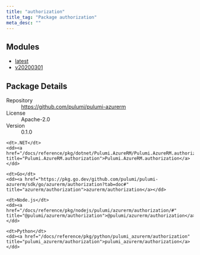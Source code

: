 ```yaml
---
title: "authorization"
title_tag: "Package authorization"
meta_desc: ""
---
```


<!-- WARNING: this file was generated by Pulumi Docs Generator. -->
<!-- Do not edit by hand unless you're certain you know what you are doing! -->



<h2 id="modules">Modules</h2>
<ul class="api">
    <li><a href="latest/" title="latest"><span class="symbol module"></span>latest</a></li>
    <li><a href="v20200301/" title="v20200301"><span class="symbol module"></span>v20200301</a></li>
</ul>

<h2 id="package-details">Package Details</h2>
<dl class="package-details">
	<dt>Repository</dt>
	<dd><a href="https://github.com/pulumi/pulumi-azurerm">https://github.com/pulumi/pulumi-azurerm</a></dd>
	<dt>License</dt>
	<dd>Apache-2.0</dd>
	<dt>Version</dt>
	<dd>0.1.0</dd>
</dl>



<dl class="tabular">

    <dt>.NET</dt>
    <dd><a href="/docs/reference/pkg/dotnet/Pulumi.AzureRM/Pulumi.AzureRM.authorization.html" title="Pulumi.AzureRM.authorization">Pulumi.AzureRM.authorization</a></dd>

    <dt>Go</dt>
    <dd><a href="https://pkg.go.dev/github.com/pulumi/pulumi-azurerm/sdk/go/azurerm/authorization?tab=doc#" title="azurerm/authorization">azurerm/authorization</a></dd>

    <dt>Node.js</dt>
    <dd><a href="/docs/reference/pkg/nodejs/pulumi/azurerm/authorization/#" title="@pulumi/azurerm/authorization">@pulumi/azurerm/authorization</a></dd>

    <dt>Python</dt>
    <dd><a href="/docs/reference/pkg/python/pulumi_azurerm/authorization" title="pulumi_azurerm/authorization">pulumi_azurerm/authorization</a></dd>

</dl>

